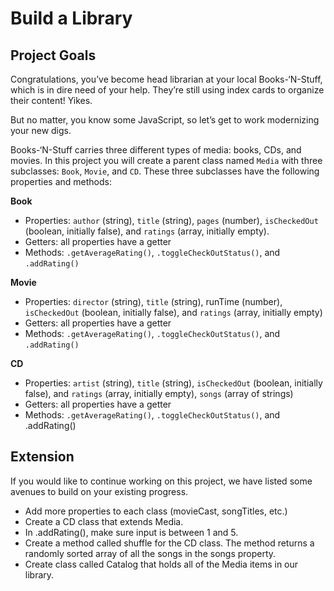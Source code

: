 ﻿# Build a Library

## Project Goals
Congratulations, you’ve become head librarian at your local Books-‘N-Stuff, which is in dire need of your help. They’re still using index cards to organize their content! Yikes.

But no matter, you know some JavaScript, so let’s get to work modernizing your new digs.

Books-‘N-Stuff carries three different types of media: books, CDs, and movies. In this project you will create a parent class named `Media` with three subclasses: `Book`, `Movie`, and `CD`. These three subclasses have the following properties and methods:

**Book**
* Properties: `author` (string), `title` (string), `pages` (number), `isCheckedOut` (boolean, initially false), and `ratings` (array, initially empty).
* Getters: all properties have a getter
* Methods: `.getAverageRating()`, `.toggleCheckOutStatus()`, and `.addRating()`

**Movie**
* Properties: `director` (string), `title` (string), runTime (number), `isCheckedOut` (boolean, initially false), and `ratings` (array, initially empty)
* Getters: all properties have a getter
* Methods: `.getAverageRating()`, `.toggleCheckOutStatus()`, and `.addRating()`

**CD**
* Properties: `artist` (string), `title` (string), `isCheckedOut` (boolean, initially false), and `ratings` (array, initially empty), `songs` (array of strings)
* Getters: all properties have a getter
* Methods: `.getAverageRating()`, `.toggleCheckOutStatus()`, and .addRating()

## Extension

If you would like to continue working on this project, we have listed some avenues to build on your existing progress.
* Add more properties to each class (movieCast, songTitles, etc.)
* Create a CD class that extends Media.
* In .addRating(), make sure input is between 1 and 5.
* Create a method called shuffle for the CD class. The method returns a randomly sorted array of all the songs in the songs property.
* Create class called Catalog that holds all of the Media items in our library.